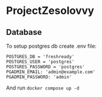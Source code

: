 # ProjectZesolovvy

## Database

To setup postgres db create .env file:
```
POSTGRES_DB = 'freshready'
POSTGRES_USER = 'postgres'
POSTGRES_PASSWORD = 'postgres'
PGADMIN_EMAIL: 'admin@example.com'
PGADMIN_PASSWORD: 'admin'
```
And run `docker compose up -d`

